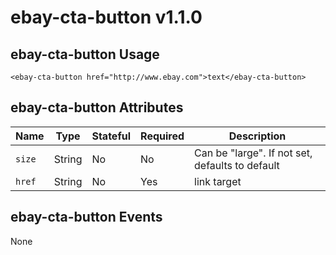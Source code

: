 # ebay-cta-button v1.1.0

## ebay-cta-button Usage

```marko
<ebay-cta-button href="http://www.ebay.com">text</ebay-cta-button>
```

## ebay-cta-button Attributes

Name | Type | Stateful | Required | Description
--- | --- | --- | --- | ---
`size` | String | No | No | Can be "large". If not set, defaults to default
`href` | String | No | Yes | link target

## ebay-cta-button Events

None

